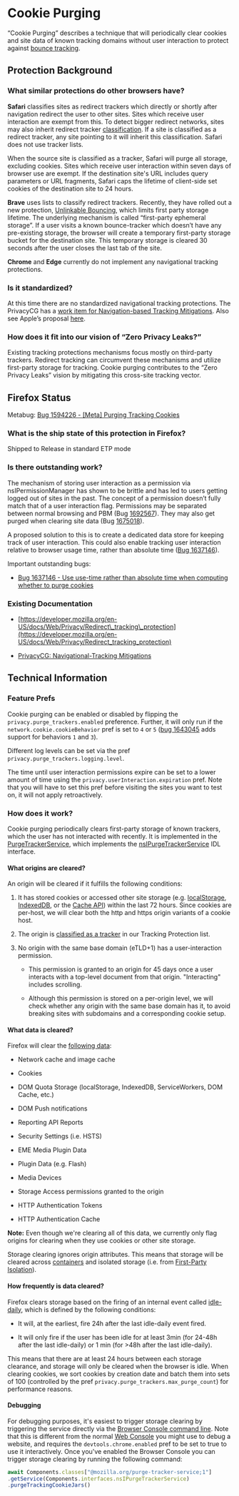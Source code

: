 # Cookie Purging

“Cookie Purging” describes a technique that will periodically clear
cookies and site data of known tracking domains without user interaction
to protect against [bounce
tracking](https://privacycg.github.io/nav-tracking-mitigations/#bounce-tracking).

## Protection Background

### What similar protections do other browsers have?

**Safari** classifies sites as redirect trackers which directly or
shortly after navigation redirect the user to other sites. Sites which
receive user interaction are exempt from this. To detect bigger redirect
networks, sites may also inherit redirect tracker
[classification](https://privacycg.github.io/nav-tracking-mitigations/#mitigations-safari).
If a site is classified as a redirect tracker, any site pointing to it
will inherit this classification. Safari does not use tracker lists.

When the source site is classified as a tracker, Safari will purge all
storage, excluding cookies. Sites which receive user interaction within
seven days of browser use are exempt. If the destination site's URL
includes query parameters or URL fragments, Safari caps the lifetime of
client-side set cookies of the destination site to 24 hours.

**Brave** uses lists to classify redirect trackers. Recently, they have
rolled out a new protection, [Unlinkable
Bouncing](https://brave.com/privacy-updates/16-unlinkable-bouncing/),
which limits first party storage lifetime. The underlying mechanism is
called “first-party ephemeral storage”. If a user visits a known
bounce-tracker which doesn’t have any pre-existing storage, the browser
will create a temporary first-party storage bucket for the destination
site. This temporary storage is cleared 30 seconds after the user closes
the last tab of the site.

**Chrome** and **Edge** currently do not implement any navigational
tracking protections.

### Is it standardized?

At this time there are no standardized navigational tracking
protections. The PrivacyCG has a [work item for Navigation-based
Tracking
Mitigations](https://privacycg.github.io/nav-tracking-mitigations/).
Also see Apple’s proposal
[here](https://github.com/privacycg/proposals/issues/6).

### How does it fit into our vision of “Zero Privacy Leaks?”

Existing tracking protections mechanisms focus mostly on third-party
trackers. Redirect tracking can circumvent these mechanisms and utilize
first-party storage for tracking. Cookie purging contributes to the
“Zero Privacy Leaks” vision by mitigating this cross-site tracking
vector.

## Firefox Status

Metabug: [Bug 1594226 - \[Meta\] Purging Tracking
Cookies](https://bugzilla.mozilla.org/show_bug.cgi?id=1594226)

### What is the ship state of this protection in Firefox?

Shipped to Release in standard ETP mode

### Is there outstanding work?

The mechanism of storing user interaction as a permission via
nsIPermissionManager has shown to be brittle and has led to users
getting logged out of sites in the past. The concept of a permission
doesn’t fully match that of a user interaction flag. Permissions may be
separated between normal browsing and PBM (Bug
[1692567](https://bugzilla.mozilla.org/show_bug.cgi?id=1692567)).
They may also get purged when clearing site data (Bug
[1675018](https://bugzilla.mozilla.org/show_bug.cgi?id=1675018)).

A proposed solution to this is to create a dedicated data store for
keeping track of user interaction. This could also enable tracking user
interaction relative to browser usage time, rather than absolute time
([Bug
1637146](https://bugzilla.mozilla.org/show_bug.cgi?id=1637146)).

Important outstanding bugs:
-   [Bug 1637146 - Use use-time rather than absolute time when
    computing whether to purge
    cookies](https://bugzilla.mozilla.org/show_bug.cgi?id=1637146)

### Existing Documentation

-   [https://developer.mozilla.org/en-US/docs/Web/Privacy/Redirect\_tracking\_protection](https://developer.mozilla.org/en-US/docs/Web/Privacy/Redirect_tracking_protection)

-   [PrivacyCG: Navigational-Tracking Mitigations](https://privacycg.github.io/nav-tracking-mitigations/)


## Technical Information

### Feature Prefs

Cookie purging can be enabled or disabled by flipping the
`privacy.purge_trackers.enabled` preference. Further, it will only run if
the `network.cookie.cookieBehavior` pref is set to `4` or `5` ([bug
1643045](https://bugzilla.mozilla.org/show_bug.cgi?id=1643045) adds
support for behaviors `1` and `3`).

Different log levels can be set via the pref
`privacy.purge_trackers.logging.level`.

The time until user interaction permissions expire can be set to a lower
amount of time using the `privacy.userInteraction.expiration` pref. Note
that you will have to set this pref before visiting the sites you want
to test on, it will not apply retroactively.

### How does it work?

Cookie purging periodically clears first-party storage of known
trackers, which the user has not interacted with recently. It is
implemented in the
[PurgeTrackerService](https://searchfox.org/mozilla-central/rev/cf77e656ef36453e154bd45a38eea08b13d6a53e/toolkit/components/antitracking/PurgeTrackerService.jsm),
which implements the
[nsIPurgeTrackerService](https://searchfox.org/mozilla-central/rev/cf77e656ef36453e154bd45a38eea08b13d6a53e/toolkit/components/antitracking/nsIPurgeTrackerService.idl)
IDL interface.

#### What origins are cleared?

An origin will be cleared if it fulfills the following conditions:

1.  It has stored cookies or accessed other site storage (e.g.
    [localStorage](https://developer.mozilla.org/en-US/docs/Web/API/Web_Storage_API),
    [IndexedDB](https://developer.mozilla.org/en-US/docs/Web/API/IndexedDB_API),
    or the [Cache
    API](https://developer.mozilla.org/en-US/docs/Web/API/CacheStorage))
    within the last 72 hours. Since cookies are per-host, we will
    clear both the http and https origin variants of a cookie host.

2.  The origin is [classified as a
    tracker](https://developer.mozilla.org/en-US/docs/Web/Privacy/Storage_Access_Policy#tracking_protection_explained)
    in our Tracking Protection list.

3.  No origin with the same base domain (eTLD+1) has a user-interaction
    permission.

    -   This permission is granted to an origin for 45 days once a user
        interacts with a top-level document from that origin.
        "Interacting" includes scrolling.

    -   Although this permission is stored on a per-origin level, we
        will check whether any origin with the same base domain has
        it, to avoid breaking sites with subdomains and a
        corresponding cookie setup.

#### What data is cleared?

Firefox will clear the [following
data](https://searchfox.org/mozilla-central/rev/cf77e656ef36453e154bd45a38eea08b13d6a53e/toolkit/components/antitracking/PurgeTrackerService.jsm#205-213):

-   Network cache and image cache

-   Cookies

-   DOM Quota Storage (localStorage, IndexedDB, ServiceWorkers, DOM
    Cache, etc.)

-   DOM Push notifications

-   Reporting API Reports

-   Security Settings (i.e. HSTS)

-   EME Media Plugin Data

-   Plugin Data (e.g. Flash)

-   Media Devices

-   Storage Access permissions granted to the origin

-   HTTP Authentication Tokens

-   HTTP Authentication Cache

**Note:** Even though we're clearing all of this data, we currently only
flag origins for clearing when they use cookies or other site storage.

Storage clearing ignores origin attributes. This means that storage will
be cleared across
[containers](https://wiki.mozilla.org/Security/Contextual_Identity_Project/Containers)
and isolated storage (i.e. from [First-Party
Isolation](https://developer.mozilla.org/en-US/docs/Mozilla/Add-ons/WebExtensions/API/cookies#first-party_isolation)).

#### How frequently is data cleared?

Firefox clears storage based on the firing of an internal event called
[idle-daily](https://searchfox.org/mozilla-central/rev/cf77e656ef36453e154bd45a38eea08b13d6a53e/toolkit/components/antitracking/PurgeTrackerService.jsm#60,62,65),
which is defined by the following conditions:

-   It will, at the earliest, fire 24h after the last idle-daily event
    fired.

-   It will only fire if the user has been idle for at least 3min (for
    24-48h after the last idle-daily) or 1 min (for &gt;48h after the
    last idle-daily).

This means that there are at least 24 hours between each storage
clearance, and storage will only be cleared when the browser is idle.
When clearing cookies, we sort cookies by creation date and batch them
into sets of 100 (controlled by the pref
`privacy.purge_trackers.max_purge_count`) for performance reasons.

#### Debugging

For debugging purposes, it's easiest to trigger storage clearing by
triggering the service directly via the [Browser Console command
line](/devtools-user/browser_console/index.html#browser_console_command_line).
Note that this is different from the normal [Web
Console](/devtools-user/web_console/index.html)
you might use to debug a website, and requires the
`devtools.chrome.enabled` pref to be set to true to use it interactively.
Once you've enabled the Browser Console you can trigger storage clearing
by running the following command:

``` javascript
await Components.classes["@mozilla.org/purge-tracker-service;1"]
.getService(Components.interfaces.nsIPurgeTrackerService)
.purgeTrackingCookieJars()
```

<!---
TODO: consider integrating
[https://developer.mozilla.org/en-US/docs/Web/Privacy/Redirect\_tracking\_protection](https://developer.mozilla.org/en-US/docs/Web/Privacy/Redirect_tracking_protection)
into firefox source docs. The article doesn’t really belong into MDN,
because it’s very specific to Firefox.
-->
